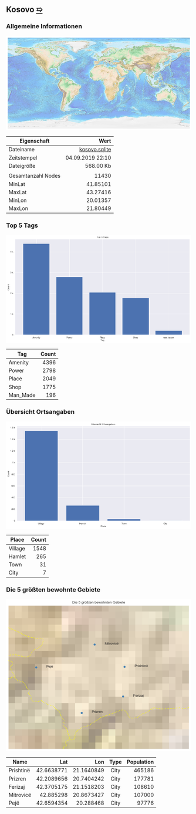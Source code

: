 ## Kosovo [&#10159;](kosovo.sqlite)

### Allgemeine Informationen

![Overview](./Images/kosovo_overview.png)

|Eigenschaft|Wert|
|-|-:|
Dateiname|[kosovo.sqlite](kosovo.sqlite)|
Zeitstempel|04.09.2019 22:10|
Dateigr&ouml;&szlig;e|568.00 Kb|
|||
Gesamtanzahl Nodes|11430|
|MinLat|41.85101|
|MaxLat|43.27416|
|MinLon|20.01357|
|MaxLon|21.80449|

### Top 5 Tags

![Tags](./Images/kosovo_tags.png)

|Tag|Count|
|-|-:|
|Amenity|4396|
|Power|2798|
|Place|2049|
|Shop|1775|
|Man_Made|196|

### &Uuml;bersicht Ortsangaben

![Places](./Images/kosovo_places.png)

|Place|Count|
|-|-:|
|Village|1548|
|Hamlet|265|
|Town|31|
|City|7|

### Die 5 gr&ouml;&szlig;ten bewohnte Gebiete

![Places](./Images/kosovo_topplaces.png)

|Name|Lat|Lon|Type|Population|
|----|--:|--:|:--:|---------:|
|Prishtinë|42.6638771|21.1640849|City|465186|
|Prizren|42.2089656|20.7404242|City|177781|
|Ferizaj|42.3705175|21.1518203|City|108610|
|Mitrovicë|42.885298|20.8673427|City|107000|
|Pejë|42.6594354|20.288468|City|97776|

